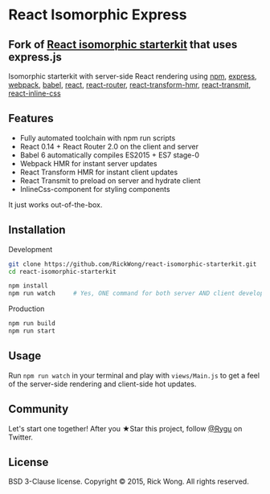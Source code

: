 # React Isomorphic Express
## Fork of [React isomorphic starterkit](https://github.com/RickWong/react-isomorphic-starterkit) that uses express.js

Isomorphic starterkit with server-side React rendering using
[npm](https://www.npmjs.com),
[express](http://expressjs.com),
[webpack](https://webpack.github.io/),
[babel](http://babeljs.io),
[react](https://facebook.github.io/react),
[react-router](https://github.com/rackt/react-router),
[react-transform-hmr](https://github.com/gaearon/react-transform-hmr),
[react-transmit](https://github.com/RickWong/react-transmit),
[react-inline-css](https://github.com/RickWong/react-inline-css)


## Features

- Fully automated toolchain with npm run scripts
- React 0.14 + React Router 2.0 on the client and server
- Babel 6 automatically compiles ES2015 + ES7 stage-0
- Webpack HMR for instant server updates
- React Transform HMR for instant client updates
- React Transmit to preload on server and hydrate client
- InlineCss-component for styling components

It just works out-of-the-box.

## Installation

Development

```bash
git clone https://github.com/RickWong/react-isomorphic-starterkit.git
cd react-isomorphic-starterkit

npm install
npm run watch     # Yes, ONE command for both server AND client development!
```

Production

```bash
npm run build
npm run start
```

## Usage

Run `npm run watch` in your terminal and play with `views/Main.js` to get a feel of
the server-side rendering and client-side hot updates.

## Community

Let's start one together! After you ★Star this project, follow [@Rygu](https://twitter.com/rygu)
on Twitter.

## License

BSD 3-Clause license. Copyright © 2015, Rick Wong. All rights reserved.
